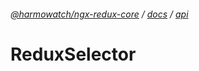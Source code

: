 ###### [@harmowatch/ngx-redux-core](../../README.md) / [docs](../index.md) / [api](./index.md)
 
# ReduxSelector
